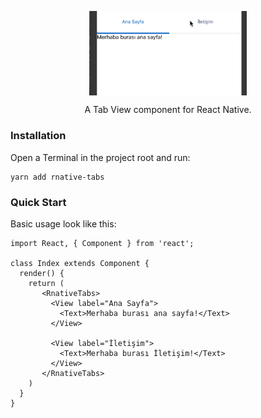 <p align="center">
    <img src="capture.gif" width="50%" align="center"/>
</p>

<p align="center">
A Tab View component for React Native.
</p>

### Installation
Open a Terminal in the project root and run:

    yarn add rnative-tabs
    
### Quick Start

Basic usage look like this:

```JS
import React, { Component } from 'react';

class Index extends Component {
  render() {
    return (
       <RnativeTabs>
         <View label="Ana Sayfa">
           <Text>Merhaba burası ana sayfa!</Text>
         </View>

         <View label="İletişim">
           <Text>Merhaba burası İletişim!</Text>
         </View>
       </RnativeTabs>   
    )
  }
}
```
